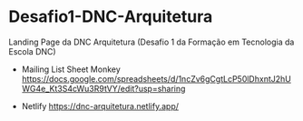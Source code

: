 # Desafio1-DNC-Arquitetura
Landing Page da DNC Arquitetura (Desafio 1 da Formação em Tecnologia da Escola DNC)

- Mailing List Sheet Monkey 
  https://docs.google.com/spreadsheets/d/1ncZv6gCgtLcP50lDhxntJ2hUWG4e_Kt3S4cWu3R9tVY/edit?usp=sharing

- Netlify
https://dnc-arquitetura.netlify.app/
